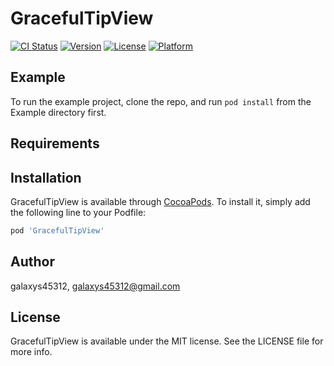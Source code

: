 # GracefulTipView

[![CI Status](http://img.shields.io/travis/galaxys45312/GracefulTipView.svg?style=flat)](https://travis-ci.org/galaxys45312/GracefulTipView)
[![Version](https://img.shields.io/cocoapods/v/GracefulTipView.svg?style=flat)](http://cocoapods.org/pods/GracefulTipView)
[![License](https://img.shields.io/cocoapods/l/GracefulTipView.svg?style=flat)](http://cocoapods.org/pods/GracefulTipView)
[![Platform](https://img.shields.io/cocoapods/p/GracefulTipView.svg?style=flat)](http://cocoapods.org/pods/GracefulTipView)

## Example

To run the example project, clone the repo, and run `pod install` from the Example directory first.

## Requirements

## Installation

GracefulTipView is available through [CocoaPods](http://cocoapods.org). To install
it, simply add the following line to your Podfile:

```ruby
pod 'GracefulTipView'
```

## Author

galaxys45312, galaxys45312@gmail.com

## License

GracefulTipView is available under the MIT license. See the LICENSE file for more info.

